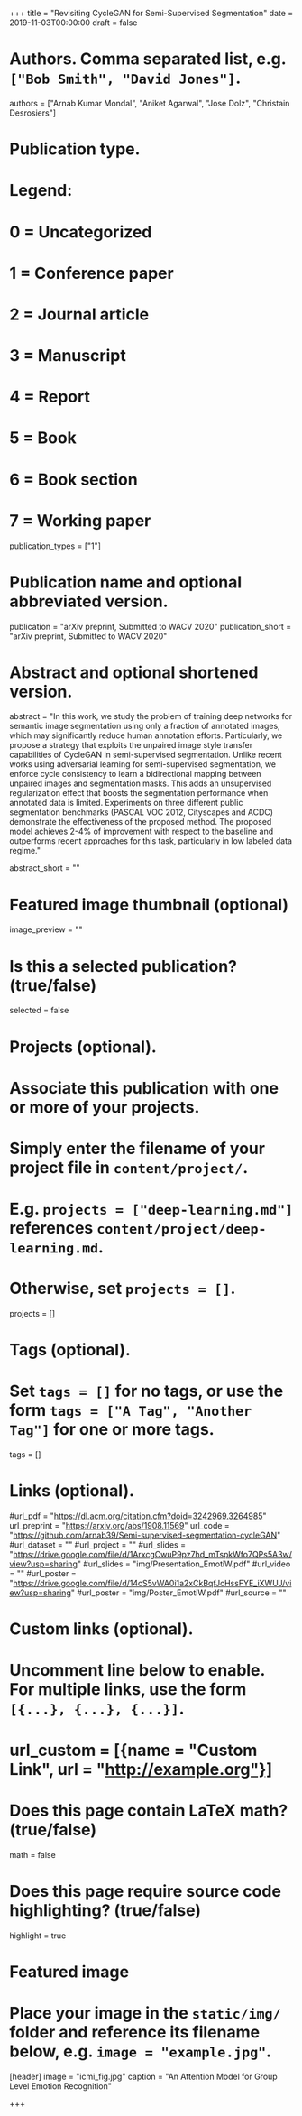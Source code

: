 +++
title = "Revisiting CycleGAN for Semi-Supervised Segmentation"
date = 2019-11-03T00:00:00
draft = false

# Authors. Comma separated list, e.g. `["Bob Smith", "David Jones"]`.
authors = ["Arnab Kumar Mondal", "Aniket Agarwal", "Jose Dolz", "Christain Desrosiers"]

# Publication type.
# Legend:
# 0 = Uncategorized
# 1 = Conference paper
# 2 = Journal article
# 3 = Manuscript
# 4 = Report
# 5 = Book
# 6 = Book section
# 7 = Working paper
publication_types = ["1"]

# Publication name and optional abbreviated version.
publication = "arXiv preprint, Submitted to WACV 2020"
publication_short = "arXiv preprint, Submitted to WACV 2020"

# Abstract and optional shortened version.
abstract = "In this work, we study the problem of training deep networks for semantic image segmentation using only a fraction of annotated images, which may significantly reduce human annotation efforts. Particularly, we propose a strategy that exploits the unpaired image style transfer capabilities of CycleGAN in semi-supervised segmentation. Unlike recent works using adversarial learning for semi-supervised segmentation, we enforce cycle consistency to learn a bidirectional mapping between unpaired images and segmentation masks. This adds an unsupervised regularization effect that boosts the segmentation performance when annotated data is limited. Experiments on three different public segmentation benchmarks (PASCAL VOC 2012, Cityscapes and ACDC) demonstrate the effectiveness of the proposed method. The proposed model achieves 2-4% of improvement with respect to the baseline and outperforms recent approaches for this task, particularly in low labeled data regime."

abstract_short = ""

# Featured image thumbnail (optional)
image_preview = ""

# Is this a selected publication? (true/false)
selected = false

# Projects (optional).
#   Associate this publication with one or more of your projects.
#   Simply enter the filename of your project file in `content/project/`.
#   E.g. `projects = ["deep-learning.md"]` references `content/project/deep-learning.md`.
#   Otherwise, set `projects = []`.
projects = []

# Tags (optional).
#   Set `tags = []` for no tags, or use the form `tags = ["A Tag", "Another Tag"]` for one or more tags.
tags = []

# Links (optional).
#url_pdf = "https://dl.acm.org/citation.cfm?doid=3242969.3264985"
url_preprint = "https://arxiv.org/abs/1908.11569"
url_code = "https://github.com/arnab39/Semi-supervised-segmentation-cycleGAN"
#url_dataset = ""
#url_project = ""
#url_slides = "https://drive.google.com/file/d/1ArxcgCwuP9pz7hd_mTspkWfo7QPs5A3w/view?usp=sharing"
#url_slides = "img/Presentation_EmotiW.pdf"
#url_video = ""
#url_poster = "https://drive.google.com/file/d/14cS5vWA0i1a2xCkBqfJcHssFYE_iXWUJ/view?usp=sharing"
#url_poster = "img/Poster_EmotiW.pdf"
#url_source = ""

# Custom links (optional).
#   Uncomment line below to enable. For multiple links, use the form `[{...}, {...}, {...}]`.
# url_custom = [{name = "Custom Link", url = "http://example.org"}]

# Does this page contain LaTeX math? (true/false)
math = false

# Does this page require source code highlighting? (true/false)
highlight = true

# Featured image
# Place your image in the `static/img/` folder and reference its filename below, e.g. `image = "example.jpg"`.
[header]
image = "icmi_fig.jpg"
caption = "An Attention Model for Group Level Emotion Recognition"

+++
